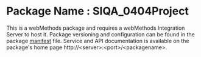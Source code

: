 # Package Name : SIQA_0404Project
This is a webMethods package and requires a webMethods Integration Server to host it. Package versioning and configuration can be found in the package [manifest](./SIQA_0404Project/manifest.v3) file. Service and API documentation is available on the package's home page http://&lt;server&gt;:&lt;port&gt;/&lt;packagename>.